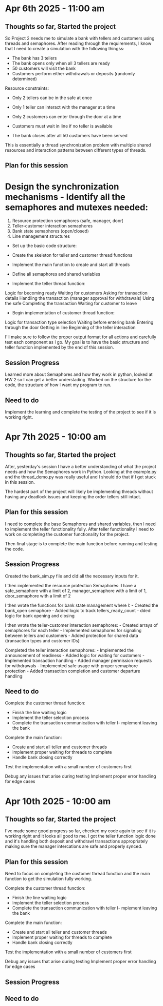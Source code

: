 # Apr 6th 2025 - 11:00 am

## Thoughts so far, Started the project

So Project 2 needs me to simulate a bank with tellers and customers using threads and semaphores. After reading through the requirements, I know that I need to create a simulation with the following thingss:

- The bank has 3 tellers
- The bank opens only when all 3 tellers are ready
- 50 customers will visit the bank
- Customers perform either withdrawals or deposits (randomly determined)

Resource constraints:

- Only 2 tellers can be in the safe at once
- Only 1 teller can interact with the manager at a time
- Only 2 customers can enter through the door at a time


- Customers must wait in line if no teller is available
- The bank closes after all 50 customers have been served

This is essentially a thread synchronization problem with multiple shared resources and interaction patterns between different types of threads.


## Plan for this session

# Design the synchronization mechanisms - Identify all the semaphores and mutexes needed:

1. Resource protection semaphores (safe, manager, door)
2. Teller-customer interaction semaphores
3. Bank state semaphores (open/closed)
4. Line management structures


- Set up the basic code structure:

- Create the skeleton for teller and customer thread functions
- Implement the main function to create and start all threads
- Define all semaphores and shared variables


- Implement the teller thread function:

Logic for becoming ready
Waiting for customers
Asking for transaction details
Handling the transaction (manager approval for withdrawals)
Using the safe
Completing the transaction
Waiting for customer to leave


- Begin implementation of customer thread function:

Logic for transaction type selection
Waiting before entering bank
Entering through the door
Getting in line
Beginning of the teller interaction



I'll make sure to follow the proper output format for all actions and carefully test each component as I go. My goal is to have the basic structure and teller function implemented by the end of this session.

## Session Progress
Learned more about Semaphores and how they work in python, looked at HW 2 so I can get a better understading.
Worked on the structure for the code, the structure of how I want my program to run. 


## Need to do
Implement the learning and complete the testing of the project to see if it is working right. 



# Apr 7th 2025 - 10:00 am

## Thoughts so far, Started the project
After, yesterday's session I have a better understanding of what the project needs and how the Semaphores work in Python. 
Looking at the example.py and the thread_demo.py was really useful and I should do that if I get stuck in this session. 

The hardest part of the project will likely be implementing threads without having any deadlock issues and keeping the order 
tellers still intact. 

## Plan for this session

I need to complete the base Semaphores and shared variables, then I need to implement the teller functionality
fully.
After teller functionality I need to work on completing the customer functionality for the project. 

Then final stage is to complete the main function before running and testing the code. 


## Session Progress

Created the bank_sim.py file and did all the necessary inputs for it.

I then implemented the resource protection Semaphores: 
I have a safe_semaphore with a limit of 2, manager_semaphore with a limit of 1, door_semaphore with a limit of 2

I then wrote the functions for bank state management where I:
    - Created the bank_open semaphore
    - Added logic to track tellers_ready_count
    - dded logic for bank opening and closing

I then wrote the teller-customer interaction semaphores:
    - Created arrays of semaphores for each teller
    - Implemented semaphores for signaling between tellers and customers
    - Added protection for shared data (transaction types and customer IDs)

Completed the teller interaction semaphores:
    - Implemented the announcement of readiness
    - Added logic for waiting for customers
    - Implemented transaction handling
    - Added manager permission requests for withdrawals
    - Implemented safe usage with proper semaphore protection
    - Added transaction completion and customer departure handling


## Need to do

Complete the customer thread function:
- Finish the line waiting logic
- Implement the teller selection process
- Complete the transaction communication with teller
I- mplement leaving the bank


Complete the main function:
- Create and start all teller and customer threads
- Implement proper waiting for threads to complete
- Handle bank closing correctly


Test the implementation with a small number of customers first

Debug any issues that arise during testing
Implement proper error handling for edge cases


# Apr 10th 2025 - 10:00 am

## Thoughts so far, Started the project
I've made some good progress so far, checked my code again to see if it is working right and it looks all good to me. I got the teller function
logic done and it's handling both deposit and withdrawl transactions appropriately making sure the manager intercations are safe and properly synced.

## Plan for this session

Need to focus on completing the customer thread function and the main function to get the simulation fully working.

Complete the customer thread function:
- Finish the line waiting logic
- Implement the teller selection process
- Complete the transaction communication with teller
I- mplement leaving the bank


Complete the main function:
- Create and start all teller and customer threads
- Implement proper waiting for threads to complete
- Handle bank closing correctly


Test the implementation with a small number of customers first

Debug any issues that arise during testing
Implement proper error handling for edge cases



## Session Progress




## Need to do




